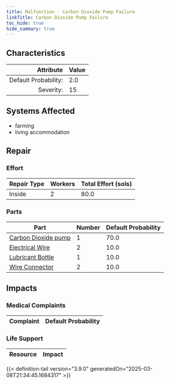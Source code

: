 ```yaml
---
title: Malfunction - Carbon Dioxide Pump Failure
linkTitle: Carbon Dioxide Pump Failure
toc_hide: true
hide_summary: true
---
```

<!-- This is generated by the MarsSim HelpGenertor, do not edit. -->

## Characteristics

| Attribute      | Value |
|--------:|:------|
|Default Probability:|2.0|
|Severity:|15|

## Systems Affected 
- farming
- living accommodation

## Repair

### Effort
|Repair Type|Workers|Total Effort (sols)|
|---|---|---|
|Inside|2|80.0|

### Parts
|Part|Number|Default Probability|
|---|---|---|
|[Carbon Dioxide pump](/docs/definitions/part/carbon-dioxide-pump)|1|70.0|
|[Electrical Wire](/docs/definitions/part/electrical-wire)|2|10.0|
|[Lubricant Bottle](/docs/definitions/part/lubricant-bottle)|1|10.0|
|[Wire Connector](/docs/definitions/part/wire-connector)|2|10.0|

## Impacts

### Medical Complaints
|Complaint|Default Probability|
|---|---|

### Life Support
|Resource|Impact|
|---|---|


{{< definition-tail version="3.9.0" generatedOn="2025-03-08T21:34:45.1684317" >}}

